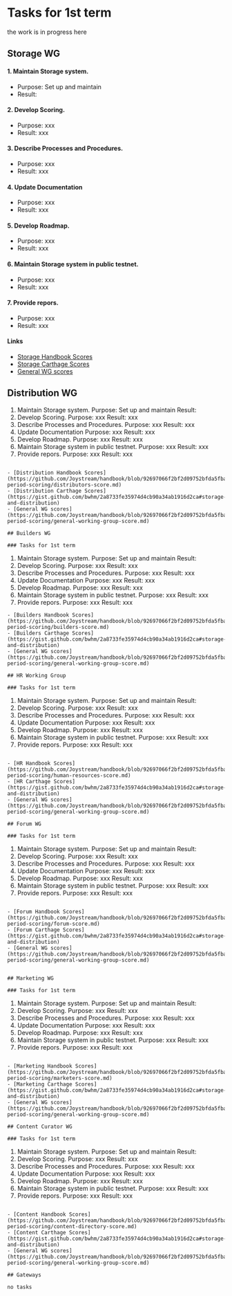 # Tasks for 1st term

the work is in progress here

## Storage WG 

#### 1. Maintain Storage system. 
- Purpose: Set up and maintain 
- Result:   
#### 2. Develop Scoring. 
- Purpose: xxx 
- Result:   xxx
#### 3. Describe Processes and Procedures. 
- Purpose: xxx 
- Result:   xxx 
#### 4. Update Documentation
- Purpose: xxx 
- Result:   xxx
#### 5. Develop Roadmap.
- Purpose: xxx 
- Result:   xxx
#### 6. Maintain Storage system in public testnet. 
- Purpose: xxx 
- Result:   xxx
#### 7. Provide repors. 
- Purpose: xxx 
- Result:   xxx

#### Links
- [Storage Handbook Scores](https://github.com/Joystream/handbook/blob/92697066f2bf2d09752bfda5fba5da378fa812f4/testnet/council-period-scoring/storage-providers-score.md)
- [Storage Carthage Scores](https://gist.github.com/bwhm/2a8733fe35974d4cb90a34ab1916d2ca#storage-and-distribution)
- [General WG scores](https://github.com/Joystream/handbook/blob/92697066f2bf2d09752bfda5fba5da378fa812f4/testnet/council-period-scoring/general-working-group-score.md)

## Distribution WG 

1. Maintain Storage system. 
Purpose: Set up and maintain 
Result:   
2. Develop Scoring. 
Purpose: xxx 
Result:   xxx
3. Describe Processes and Procedures. 
Purpose: xxx 
Result:   xxx 
4. Update Documentation
Purpose: xxx 
Result:   xxx
5. Develop Roadmap.
Purpose: xxx 
Result:   xxx
6. Maintain Storage system in public testnet. 
Purpose: xxx 
Result:   xxx
7. Provide repors. 
Purpose: xxx 
Result:   xxx
```

- [Distribution Handbook Scores](https://github.com/Joystream/handbook/blob/92697066f2bf2d09752bfda5fba5da378fa812f4/testnet/council-period-scoring/distributors-score.md)
- [Distribution Carthage Scores](https://gist.github.com/bwhm/2a8733fe35974d4cb90a34ab1916d2ca#storage-and-distribution)
- [General WG scores](https://github.com/Joystream/handbook/blob/92697066f2bf2d09752bfda5fba5da378fa812f4/testnet/council-period-scoring/general-working-group-score.md)

## Builders WG 

### Tasks for 1st term
```
1. Maintain Storage system. 
Purpose: Set up and maintain 
Result:   
2. Develop Scoring. 
Purpose: xxx 
Result:   xxx
3. Describe Processes and Procedures. 
Purpose: xxx 
Result:   xxx 
4. Update Documentation
Purpose: xxx 
Result:   xxx
5. Develop Roadmap.
Purpose: xxx 
Result:   xxx
6. Maintain Storage system in public testnet. 
Purpose: xxx 
Result:   xxx
7. Provide repors. 
Purpose: xxx 
Result:   xxx
```
- [Builders Handbook Scores](https://github.com/Joystream/handbook/blob/92697066f2bf2d09752bfda5fba5da378fa812f4/testnet/council-period-scoring/builders-score.md)
- [Builders Carthage Scores](https://gist.github.com/bwhm/2a8733fe35974d4cb90a34ab1916d2ca#storage-and-distribution)
- [General WG scores](https://github.com/Joystream/handbook/blob/92697066f2bf2d09752bfda5fba5da378fa812f4/testnet/council-period-scoring/general-working-group-score.md)

## HR Working Group 

### Tasks for 1st term
```
1. Maintain Storage system. 
Purpose: Set up and maintain 
Result:   
2. Develop Scoring. 
Purpose: xxx 
Result:   xxx
3. Describe Processes and Procedures. 
Purpose: xxx 
Result:   xxx 
4. Update Documentation
Purpose: xxx 
Result:   xxx
5. Develop Roadmap.
Purpose: xxx 
Result:   xxx
6. Maintain Storage system in public testnet. 
Purpose: xxx 
Result:   xxx
7. Provide repors. 
Purpose: xxx 
Result:   xxx
```

- [HR Handbook Scores](https://github.com/Joystream/handbook/blob/92697066f2bf2d09752bfda5fba5da378fa812f4/testnet/council-period-scoring/human-resources-score.md)
- [HR Carthage Scores](https://gist.github.com/bwhm/2a8733fe35974d4cb90a34ab1916d2ca#storage-and-distribution)
- [General WG scores](https://github.com/Joystream/handbook/blob/92697066f2bf2d09752bfda5fba5da378fa812f4/testnet/council-period-scoring/general-working-group-score.md)

## Forum WG 

### Tasks for 1st term
```
1. Maintain Storage system. 
Purpose: Set up and maintain 
Result:   
2. Develop Scoring. 
Purpose: xxx 
Result:   xxx
3. Describe Processes and Procedures. 
Purpose: xxx 
Result:   xxx 
4. Update Documentation
Purpose: xxx 
Result:   xxx
5. Develop Roadmap.
Purpose: xxx 
Result:   xxx
6. Maintain Storage system in public testnet. 
Purpose: xxx 
Result:   xxx
7. Provide repors. 
Purpose: xxx 
Result:   xxx
```

- [Forum Handbook Scores](https://github.com/Joystream/handbook/blob/92697066f2bf2d09752bfda5fba5da378fa812f4/testnet/council-period-scoring/forum-score.md)
- [Forum Carthage Scores](https://gist.github.com/bwhm/2a8733fe35974d4cb90a34ab1916d2ca#storage-and-distribution)
- [General WG scores](https://github.com/Joystream/handbook/blob/92697066f2bf2d09752bfda5fba5da378fa812f4/testnet/council-period-scoring/general-working-group-score.md)


## Marketing WG 

### Tasks for 1st term
```
1. Maintain Storage system. 
Purpose: Set up and maintain 
Result:   
2. Develop Scoring. 
Purpose: xxx 
Result:   xxx
3. Describe Processes and Procedures. 
Purpose: xxx 
Result:   xxx 
4. Update Documentation
Purpose: xxx 
Result:   xxx
5. Develop Roadmap.
Purpose: xxx 
Result:   xxx
6. Maintain Storage system in public testnet. 
Purpose: xxx 
Result:   xxx
7. Provide repors. 
Purpose: xxx 
Result:   xxx
```

- [Marketing Handbook Scores](https://github.com/Joystream/handbook/blob/92697066f2bf2d09752bfda5fba5da378fa812f4/testnet/council-period-scoring/marketers-score.md)
- [Marketing Carthage Scores](https://gist.github.com/bwhm/2a8733fe35974d4cb90a34ab1916d2ca#storage-and-distribution)
- [General WG scores](https://github.com/Joystream/handbook/blob/92697066f2bf2d09752bfda5fba5da378fa812f4/testnet/council-period-scoring/general-working-group-score.md)

## Content Curator WG 

### Tasks for 1st term
```
1. Maintain Storage system. 
Purpose: Set up and maintain 
Result:   
2. Develop Scoring. 
Purpose: xxx 
Result:   xxx
3. Describe Processes and Procedures. 
Purpose: xxx 
Result:   xxx 
4. Update Documentation
Purpose: xxx 
Result:   xxx
5. Develop Roadmap.
Purpose: xxx 
Result:   xxx
6. Maintain Storage system in public testnet. 
Purpose: xxx 
Result:   xxx
7. Provide repors. 
Purpose: xxx 
Result:   xxx
```

- [Content Handbook Scores](https://github.com/Joystream/handbook/blob/92697066f2bf2d09752bfda5fba5da378fa812f4/testnet/council-period-scoring/content-directory-score.md)
- [Content Carthage Scores](https://gist.github.com/bwhm/2a8733fe35974d4cb90a34ab1916d2ca#storage-and-distribution)
- [General WG scores](https://github.com/Joystream/handbook/blob/92697066f2bf2d09752bfda5fba5da378fa812f4/testnet/council-period-scoring/general-working-group-score.md)

## Gateways

no tasks

